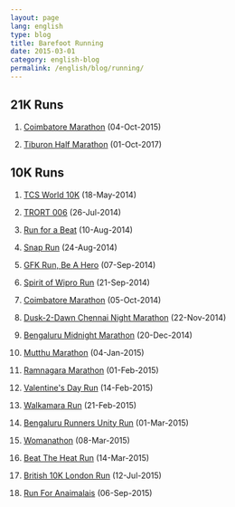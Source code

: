 ```yaml
---
layout: page
lang: english
type: blog
title: Barefoot Running
date: 2015-03-01
category: english-blog
permalink: /english/blog/running/
---
```


## 21K Runs

<ol>
  <li><p><a href="{{site.english.blog.downloads}}/2015-coimbatore-marathon-21k.jpg">Coimbatore Marathon</a> (04-Oct-2015)</p></li>
  <li><p><a href="{{site.english.blog.downloads}}/2017-tiburon-marathon-21k.jpg">Tiburon Half Marathon</a> (01-Oct-2017)</p></li>
</ol>

## 10K Runs

<ol>
  <li><p><a href="{{site.english.blog.downloads}}/2014-tcs-10k.jpg">TCS World 10K</a> (18-May-2014)</p></li>
  <li><p><a href="{{site.english.blog.downloads}}/2014-trort-006_10k.jpg">TRORT 006</a> (26-Jul-2014)</p></li>
  <li><p><a href="{{site.english.blog.downloads}}/2014-run-for-a-beat_10k.jpg">Run for a Beat</a> (10-Aug-2014)</p></li>
  <li><p><a href="{{site.english.blog.downloads}}/2014-snap-run_10k.jpg">Snap Run</a> (24-Aug-2014)</p></li>
  <li><p><a href="{{site.english.blog.downloads}}/2014-gfk-run-10k-with-pt-usha.jpg">GFK Run, Be A Hero</a> (07-Sep-2014)</p></li>
  <li><p><a href="{{site.english.blog.downloads}}/2014-spirit-of-wipro-run-10k.jpg">Spirit of Wipro Run</a> (21-Sep-2014)</p></li>
  <li><p><a href="{{site.english.blog.downloads}}/2014-coimbatore-marathon-10k.jpg">Coimbatore Marathon</a> (05-Oct-2014)</p></li>
  <li><p><a href="{{site.english.blog.downloads}}/2014-d2d-chennai-night-marathon_10k.jpg">Dusk-2-Dawn Chennai Night Marathon</a> (22-Nov-2014)</p></li>
  <li><p><a href="{{site.english.blog.downloads}}/2014-bengaluru-midnight-marathon-10k.jpg">Bengaluru Midnight Marathon</a> (20-Dec-2014)</p></li>
  <li><p><a href="{{site.english.blog.downloads}}/2015-mutthu-marathon-11k.jpg">Mutthu Marathon</a> (04-Jan-2015)</p></li>
  <li><p><a href="{{site.english.blog.downloads}}/2015-ramnagara-marathon-11k.jpg">Ramnagara Marathon</a> (01-Feb-2015)</p></li>
  <li><p><a href="{{site.english.blog.downloads}}/2015-valentines-day-run-10k.jpg">Valentine's Day Run</a> (14-Feb-2015)</p></li>
  <li><p><a href="{{site.english.blog.downloads}}/2015-walkamara-day-run-9k.jpg">Walkamara Run</a> (21-Feb-2015)</p></li>
  <li><p><a href="{{site.english.blog.downloads}}/2015-bengaluru-runners-unity-run-10k.jpg">Bengaluru Runners Unity Run</a> (01-Mar-2015)</p></li>
  <li><p><a href="{{site.english.blog.downloads}}/2015-womanation-10k.jpg">Womanathon</a> (08-Mar-2015)</p></li>
  <li><p><a href="{{site.english.blog.downloads}}/2015-beat-the-heat-run-10k.jpg">Beat The Heat Run</a> (14-Mar-2015)</p></li>
  <li><p><a href="{{site.english.blog.downloads}}/2015-british-10k.jpg">British 10K London Run</a> (12-Jul-2015)</p></li>
  <li><p><a href="{{site.english.blog.downloads}}/2015-run-for-anaimalais.jpg">Run For Anaimalais</a> (06-Sep-2015)</p></li>
</ol>
